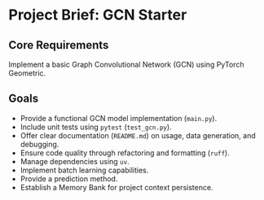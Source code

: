 # Project Brief: GCN Starter

## Core Requirements

Implement a basic Graph Convolutional Network (GCN) using PyTorch Geometric.

## Goals

-   Provide a functional GCN model implementation (`main.py`).
-   Include unit tests using `pytest` (`test_gcn.py`).
-   Offer clear documentation (`README.md`) on usage, data generation, and debugging.
-   Ensure code quality through refactoring and formatting (`ruff`).
-   Manage dependencies using `uv`.
-   Implement batch learning capabilities.
-   Provide a prediction method.
-   Establish a Memory Bank for project context persistence.
